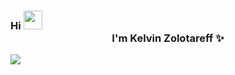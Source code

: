 ### Hi <img src="https://github.com/kaueMarques/kaueMarques/blob/master/hi.gif" width="30px"> <center>I'm Kelvin Zolotareff ✨</center>
<img src="https://miro.medium.com/max/3200/1*i8-u-V8LTTbQwTeUwLI_BQ.gif">
<!--


🚀 - 
-->
